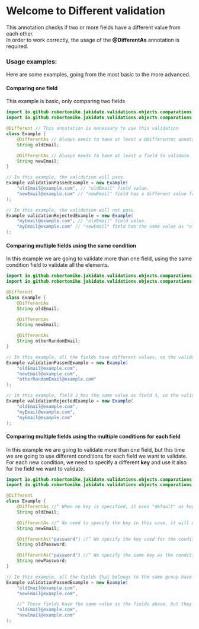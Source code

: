 # Welcome to Different validation

This annotation checks if two or more fields have a different value from each other.
<br>In order to work correctly, the usage of the <b>@DifferentAs</b> annotation is required.

### Usage examples:

Here are some examples, going from the most basic to the more advanced.

#### Comparing one field

This example is basic, only comparing two fields

```java
import io.github.robertomike.jakidate.validations.objects.comparations.Different;
import io.github.robertomike.jakidate.validations.objects.comparations.DifferentAs;

@Different // This annotation is necessary to use this validation 
class Example {
    @DifferentAs // Always needs to have at least a @DifferentAs annotation, this will be our condition field.
    String oldEmail;

    @DifferentAs // Always needs to have at least a field to validate.
    String newEmail;
}

// In this example, the validation will pass.
Example validationPassedExample = new Example(
    "oldEmail@example.com", // "oldEmail" field value.
    "newEmail@example.com" // "newEmail" field has a different value from "oldEmail" field, so the validation will pass.
);

// In this example, the validation will not pass.
Example validationRejectedExample = new Example(
    "myEmail@example.com", // "oldEmail" field value.
    "myEmail@example.com" // "newEmail" field has the same value as "oldEmail" field, so the validation will not pass.
);
```

#### Comparing multiple fields using the same condition

In this example we are going to validate more than one field, using the same condition field to validate all the elements.

```java
import io.github.robertomike.jakidate.validations.objects.comparations.Different;
import io.github.robertomike.jakidate.validations.objects.comparations.DifferentAs;

@Different
class Example {
    @DifferentAs
    String oldEmail;

    @DifferentAs
    String newEmail;

    @DifferentAs
    String otherRandomEmail;
}

// In this example, all the fields have different values, so the validation will pass.
Example validationPassedExample = new Example(
    "oldEmail@example.com",
    "newEmail@example.com",
    "otherRandomEmail@example.com"
);

// In this example, field 2 has the same value as field 3, so the validation will not pass and an error message will be added, indicating the fields name that have the same value.
Example validationRejectedExample = new Example(
    "oldEmail@example.com",
    "myEmail@example.com",
    "myEmail@example.com"
);
```

#### Comparing multiple fields using the multiple conditions for each field

In this example we are going to validate more than one field, but this time we are going to use different conditions for each field we want to validate.
<br> For each new condition, we need to specify a different <b>key</b> and use it also for the field we want to validate.

```java
import io.github.robertomike.jakidate.validations.objects.comparations.Different;
import io.github.robertomike.jakidate.validations.objects.comparations.DifferentAs;

@Different
class Example {
    @DifferentAs //^ When no key is specified, it uses "default" as key.
    String oldEmail;

    @DifferentAs //^ No need to specify the key in this case, it will use "default".
    String newEmail;

    @DifferentAs("password") //^ We specify the key used for the condition field.
    String oldPassword;

    @DifferentAs("password") //^ We specify the same key as the condition used to validate this field.
    String newPassword;
}

// In this example, all the fields that belongs to the same group have different values, so the validation will pass.
Example validationPassedExample = new Example(
    "oldEmail@example.com",
    "newEmail@example.com",

    //^ These fields have the same value as the fields above, but they belong to a different group, so the validation will pass.
    "oldEmail@example.com",
    "newEmail@example.com"
);
```